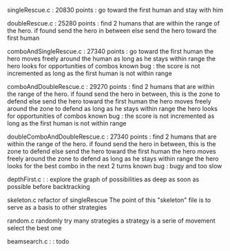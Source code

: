 singleRescue.c : 20830 points : 
    go toward the first human and stay with him

doubleRescue.c : 25280 points : 
    find 2 humans that are within the range of the hero. 
    if found send the hero in between
    else send the hero toward the first human

comboAndSingleRescue.c : 27340 points : 
    go toward the first human
    the hero moves freely around the human as long as he stays within range
    the hero looks for opportunities of combos
    known bug : the score is not incremented as long as the first human is not within range

comboAndDoubleRescue.c : 29270 points : 
    find 2 humans that are within the range of the hero. 
    if found send the hero in between, this is the zone to defend
    else send the hero toward the first human
    the hero moves freely around the zone to defend as long as he stays within range
    the hero looks for opportunities of combos
    known bug : the score is not incremented as long as the first human is not within range

doubleComboAndDoubleRescue.c : 27340 points : 
    find 2 humans that are within the range of the hero. 
    if found send the hero in between, this is the zone to defend
    else send the hero toward the first human
    the hero moves freely around the zone to defend as long as he stays within range
    the hero looks for the best combo in the next 2 turns
    known bug : bugy and too slow

depthFirst.c : :
    explore the graph of possibilities as deep as soon as possible before backtracking

skeleton.c
    refactor of singleRescue
    The point of this "skeleton" file is to serve as a basis to other strategies

random.c
    randomly try many strategies
    a strategy is a serie of movement
    select the best one 

beamsearch.c : : todo